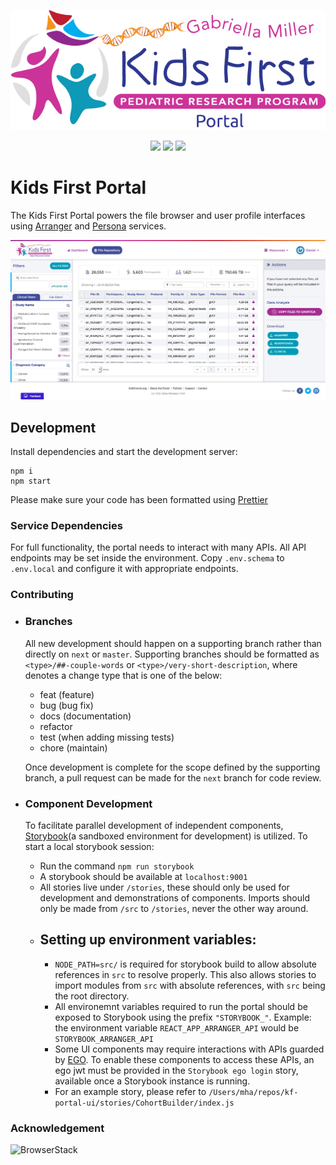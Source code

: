 <p align="center">
  <img src="docs/portal_logo.png" alt="Kids First Portal">
</p>

<p align="center">
  <a href="https://github.com/kids-first/kf-portal-ui/blob/master/LICENSE"><img src="https://img.shields.io/github/license/kids-first/kf-portal-ui.svg?style=for-the-badge"></a>
  <a href="https://circleci.com/gh/kids-first/kf-portal-ui"><img src="https://img.shields.io/circleci/project/github/kids-first/kf-portal-ui/master.svg?style=for-the-badge"></a>
  <a href="https://app.codacy.com/app/kids-first/kf-portal-ui/dashboard"><img src="https://img.shields.io/codacy/grade/1b50c2125fb34caa937e5144b5da56ad/master.svg?style=for-the-badge"></a>
</p>

# Kids First Portal

The Kids First Portal powers the file browser and user profile interfaces
using [Arranger](https://github.com/overture-stack/arranger)
and [Persona](https://github.com/overture-stack/persona) services.

![Portal](docs/portal_screenshot.png)

## Development

Install dependencies and start the development server:

```
npm i
npm start
```

Please make sure your code has been formatted using [Prettier](https://prettier.io/)

### Service Dependencies

For full functionality, the portal needs to interact with many APIs.
All API endpoints may be set inside the environment.
Copy `.env.schema` to `.env.local` and configure it with appropriate endpoints.

### Contributing

- ### Branches

  All new development should happen on a supporting branch rather than directly on `next` or `master`. Supporting branches should be formatted as `<type>/##-couple-words` or `<type>/very-short-description`, where <type> denotes a change type that is one of the below:

  - feat (feature)
  - bug (bug fix)
  - docs (documentation)
  - refactor
  - test (when adding missing tests)
  - chore (maintain)

  Once development is complete for the scope defined by the supporting branch, a pull request can be made for the `next` branch for code review.

- ### Component Development

  To facilitate parallel development of independent components, [Storybook](https://github.com/storybooks/storybook)(a sandboxed environment for development) is utilized.
  To start a local storybook session:

  - Run the command `npm run storybook`
  - A storybook should be available at `localhost:9001`
  - All stories live under `/stories`, these should only be used for development and demonstrations of components. Imports should only be made from `/src` to `/stories`, never the other way around.
  - ## Setting up environment variables:
    - `NODE_PATH=src/` is required for storybook build to allow absolute references in `src` to resolve properly. This also allows stories to import modules from `src` with absolute references, with `src` being the root directory.
    - All environemnt variables required to run the portal should be exposed to Storybook using the prefix `"STORYBOOK_"`.
      Example: the environment variable `REACT_APP_ARRANGER_API` would be `STORYBOOK_ARRANGER_API`
    - Some UI components may require interactions with APIs guarded by [EGO](https://github.com/overture-stack/ego). To enable these components to access these APIs, an ego jwt must be provided in the `Storybook ego login` story, available once a Storybook instance is running.
    - For an example story, please refer to `/Users/mha/repos/kf-portal-ui/stories/CohortBuilder/index.js`

### Acknowledgement

![BrowserStack](https://p14.zdusercontent.com/attachment/1015988/mVbXkllx1hWJdPCwDFvGRKTKN?token=eyJhbGciOiJkaXIiLCJlbmMiOiJBMTI4Q0JDLUhTMjU2In0..rDbRduvjeVljoFINWeWs6g.RibPum74kZ-zVBICauqkiEHwcXhCom_liJ_jlcB-FMdSnxBFzRX1JuQiY7QHLkVOZMbJ0WTJt5EQC58AfAinrEjeG0mYw5jgMK_XJZr5BXNZGMchKIBqK6g8ExTiJQ5xUza-7A9dumNADrdNFcAhnIK3LLJ0wEFOkvZCBeagBVJnrE2nAtVu9Ih4HcQ2LNegwD_doHNKgC_9wN_IbuA3zNDQfVQrTMyhvymSLk-mSc-mXh14UNE8Yn5_YTaNcR9NgD8Yn14biHoH1Yz71EFmmKO9G17TXfnEEuH5EHGQsys.Cy8dep1Cq1viFeHCDmpBMg)
